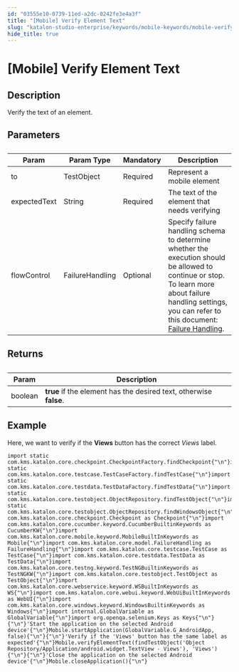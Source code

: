 ```yaml
---
id: "03555e10-0739-11ed-a2dc-0242fe3e4a3f"
title: "[Mobile] Verify Element Text"
slug: "katalon-studio-enterprise/keywords/mobile-keywords/mobile-verify-element-text"
hide_title: true
---
```


# <a id="id_1" class="anchor_top_offset"/><a id="ariaid-title1" class="anchor_top_offset"/>[Mobile] Verify Element Text


## Description

<p xmlns="http://www.w3.org/1999/xhtml" className="p">Verify the text of an element.</p> 

## Parameters  

<div xmlns="http://www.w3.org/1999/xhtml" className="p"><table className="table"><caption /><colgroup><col /><col /><col /><col /></colgroup><thead className="thead"><tr className><th className="entry anchor_top_offset" id="id_1__entry__1">Param</th><th className="entry anchor_top_offset" id="id_1__entry__2">Param Type</th><th className="entry anchor_top_offset" id="id_1__entry__3">Mandatory</th><th className="entry anchor_top_offset" id="id_1__entry__4">Description</th></tr></thead><tbody className="tbody"><tr className><td className="entry" headers="id_1__entry__1 id_1__entry__2 id_1__entry__3 id_1__entry__4 ">to</td><td className="entry" headers="id_1__entry__1 id_1__entry__2 id_1__entry__3 id_1__entry__4 ">TestObject </td><td className="entry" headers="id_1__entry__1 id_1__entry__2 id_1__entry__3 id_1__entry__4 ">Required</td><td className="entry" headers="id_1__entry__1 id_1__entry__2 id_1__entry__3 id_1__entry__4 ">Represent a mobile element</td></tr><tr className><td className="entry" headers="id_1__entry__1 id_1__entry__2 id_1__entry__3 id_1__entry__4 ">expectedText</td><td className="entry" headers="id_1__entry__1 id_1__entry__2 id_1__entry__3 id_1__entry__4 ">String</td><td className="entry" headers="id_1__entry__1 id_1__entry__2 id_1__entry__3 id_1__entry__4 ">Required</td><td className="entry" headers="id_1__entry__1 id_1__entry__2 id_1__entry__3 id_1__entry__4 ">The text of the element that needs verifying</td></tr><tr className><td className="entry" headers="id_1__entry__1 id_1__entry__2 id_1__entry__3 id_1__entry__4 ">flowControl</td><td className="entry" headers="id_1__entry__1 id_1__entry__2 id_1__entry__3 id_1__entry__4 ">FailureHandling</td><td className="entry" headers="id_1__entry__1 id_1__entry__2 id_1__entry__3 id_1__entry__4 ">Optional</td><td className="entry" headers="id_1__entry__1 id_1__entry__2 id_1__entry__3 id_1__entry__4 ">Specify failure handling schema to determine whether the execution should be allowed to continue or stop. To learn more about failure handling settings, you can refer to this document: <a className="xref" href="/docs/katalon-studio-enterprise/error-management/test-maintenance/failure-handling#id_1">Failure Handling</a>.</td></tr></tbody></table></div>

## Returns

<div xmlns="http://www.w3.org/1999/xhtml" className="p"><table className="table"><caption /><colgroup><col /><col /></colgroup><thead className="thead"><tr className><th className="entry anchor_top_offset" id="id_1__entry__17">Param</th><th className="entry anchor_top_offset" id="id_1__entry__18">Description</th></tr></thead><tbody className="tbody"><tr className><td className="entry" headers="id_1__entry__17 id_1__entry__18 ">boolean</td><td className="entry" headers="id_1__entry__17 id_1__entry__18 "><strong className="ph b">true</strong> if the element has the desired text, otherwise <strong className="ph b">false</strong>.</td></tr></tbody></table></div>

## Example

<p xmlns="http://www.w3.org/1999/xhtml" className="p">Here, we want to verify if the <strong className="ph b">Views</strong> button has the correct <em className="ph i">Views</em> label.</p> 
<div xmlns="http://www.w3.org/1999/xhtml" className="p">
  <pre className="pre codeblock"><code>import static com.kms.katalon.core.checkpoint.CheckpointFactory.findCheckpoint{"\n"}import static com.kms.katalon.core.testcase.TestCaseFactory.findTestCase{"\n"}import static com.kms.katalon.core.testdata.TestDataFactory.findTestData{"\n"}import static com.kms.katalon.core.testobject.ObjectRepository.findTestObject{"\n"}import static com.kms.katalon.core.testobject.ObjectRepository.findWindowsObject{"\n"}import com.kms.katalon.core.checkpoint.Checkpoint as Checkpoint{"\n"}import com.kms.katalon.core.cucumber.keyword.CucumberBuiltinKeywords as CucumberKW{"\n"}import com.kms.katalon.core.mobile.keyword.MobileBuiltInKeywords as Mobile{"\n"}import com.kms.katalon.core.model.FailureHandling as FailureHandling{"\n"}import com.kms.katalon.core.testcase.TestCase as TestCase{"\n"}import com.kms.katalon.core.testdata.TestData as TestData{"\n"}import com.kms.katalon.core.testng.keyword.TestNGBuiltinKeywords as TestNGKW{"\n"}import com.kms.katalon.core.testobject.TestObject as TestObject{"\n"}import com.kms.katalon.core.webservice.keyword.WSBuiltInKeywords as WS{"\n"}import com.kms.katalon.core.webui.keyword.WebUiBuiltInKeywords as WebUI{"\n"}import com.kms.katalon.core.windows.keyword.WindowsBuiltinKeywords as Windows{"\n"}import internal.GlobalVariable as GlobalVariable{"\n"}import org.openqa.selenium.Keys as Keys{"\n"}{"\n"}'Start the application on the selected Android device'{"\n"}Mobile.startApplication(GlobalVariable.G_AndroidApp, false){"\n"}{"\n"}'Verify if the 'Views' button has the same label as expected'{"\n"}Mobile.verifyElementText(findTestObject('Object Repository/Application/android.widget.TextView - Views'), 'Views'){"\n"}{"\n"}'Close the application on the selected Android device'{"\n"}Mobile.closeApplication(){"\n"}</code></pre></div>
